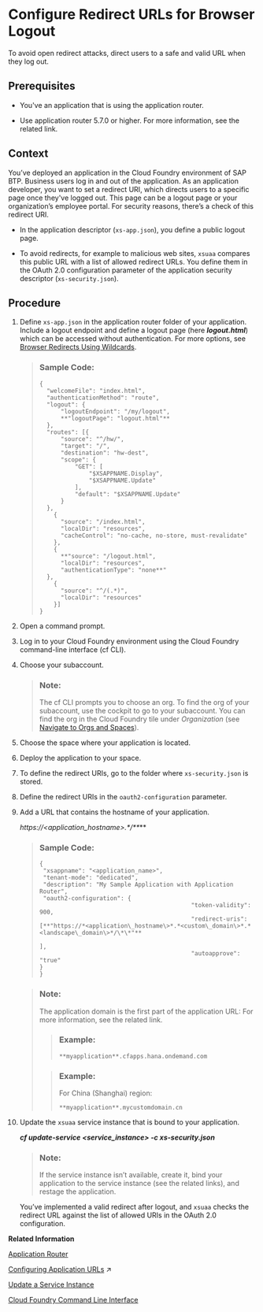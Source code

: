 <!-- loio690931c0098a4aefbe2bdc8c52d2c27b -->

# Configure Redirect URLs for Browser Logout

To avoid open redirect attacks, direct users to a safe and valid URL when they log out.



<a name="loio690931c0098a4aefbe2bdc8c52d2c27b__prereq_v35_tnr_yfb"/>

## Prerequisites

-   You've an application that is using the application router.

-   Use application router 5.7.0 or higher. For more information, see the related link.




<a name="loio690931c0098a4aefbe2bdc8c52d2c27b__context_whn_2bc_h4b"/>

## Context

You’ve deployed an application in the Cloud Foundry environment of SAP BTP. Business users log in and out of the application. As an application developer, you want to set a redirect URI, which directs users to a specific page once they've logged out. This page can be a logout page or your organization’s employee portal. For security reasons, there’s a check of this redirect URI.

-   In the application descriptor \(`xs-app.json`\), you define a public logout page.

-   To avoid redirects, for example to malicious web sites, `xsuaa` compares this public URL with a list of allowed redirect URLs. You define them in the OAuth 2.0 configuration parameter of the application security descriptor \(`xs-security.json`\).




<a name="loio690931c0098a4aefbe2bdc8c52d2c27b__steps_xhn_2bc_h4b"/>

## Procedure

1.  Define `xs-app.json` in the application router folder of your application. Include a logout endpoint and define a logout page \(here ***logout.html***\) which can be accessed without authentication. For more options, see [Browser Redirects Using Wildcards](browser-redirects-using-wildcards-88eb3e8.md).

    > ### Sample Code:  
    > ```
    > {
    > 	"welcomeFile": "index.html",
    > 	"authenticationMethod": "route",
    > 	"logout": {
    > 		"logoutEndpoint": "/my/logout",
    > 		**"logoutPage": "logout.html"**
    > 	},
    > 	"routes": [{
    > 		"source": "^/hw/",
    > 		"target": "/",
    > 		"destination": "hw-dest",
    > 		"scope": {
    > 			"GET": [
    > 				"$XSAPPNAME.Display",
    > 				"$XSAPPNAME.Update"
    > 			],
    > 			"default": "$XSAPPNAME.Update"
    > 		}
    > 	},
    >     {
    > 		"source": "/index.html",
    > 		"localDir": "resources",
    > 		"cacheControl": "no-cache, no-store, must-revalidate"
    >     },
    >     {
    > 		**"source": "/logout.html",
    > 		"localDir": "resources",
    > 		"authenticationType": "none**"
    > 	},
    >     {
    > 		"source": "^/(.*)",
    > 		"localDir": "resources"
    >     }]
    > }
    > ```

2.  Open a command prompt.

3.  Log in to your Cloud Foundry environment using the Cloud Foundry command-line interface \(cf CLI\).

4.  Choose your subaccount.

    > ### Note:  
    > The cf CLI prompts you to choose an org. To find the org of your subaccount, use the cockpit to go to your subaccount. You can find the org in the Cloud Foundry tile under *Organization* \(see [Navigate to Orgs and Spaces](../50_administration_and_ops/navigate-to-orgs-and-spaces-5bf8735.md)\).

5.  Choose the space where your application is located.

6.  Deploy the application to your space.

7.  To define the redirect URIs, go to the folder where `xs-security.json` is stored.

8.  Define the redirect URIs in the `oauth2-configuration` parameter.

9.  Add a URL that contains the hostname of your application.

    ***https://*<application\_hostname\>*.\*/\*\****

    > ### Sample Code:  
    > ```
    > {
    >  "xsappname": "<application_name>",
    >  "tenant-mode": "dedicated",
    >  "description": "My Sample Application with Application Router",
    >  "oauth2-configuration": {
    >                                            "token-validity": 900, 
    >                                            "redirect-uris": [**"https://*<application\_hostname\>*.*<custom\_domain\>*.*<landscape\_domain\>*/\*\*"**
    >                                                             ],
    >                                            "autoapprove": "true"
    > }
    > }
    > ```

    > ### Note:  
    > The application domain is the first part of the application URL: For more information, see the related link.
    > 
    > > ### Example:  
    > > `**myapplication**.cfapps.hana.ondemand.com`
    > 
    > > ### Example:  
    > > For China \(Shanghai\) region:
    > > 
    > > `**myapplication**.mycustomdomain.cn`

10. Update the `xsuaa` service instance that is bound to your application.

    ***cf update-service *<service\_instance\>* -c xs-security.json***

    > ### Note:  
    > If the service instance isn’t available, create it, bind your application to the service instance \(see the related links\), and restage the application.

    You’ve implemented a valid redirect after logout, and `xsuaa` checks the redirect URL against the list of allowed URIs in the OAuth 2.0 configuration.


**Related Information**  


[Application Router](application-router-01c5f9b.md "The application router is the single point-of-entry for an application running in the Cloud Foundry environment on SAP BTP. The application router is used to serve static content, authenticate users, rewrite URLs, and forward or proxy requests to other micro services while propagating user information.")

[Configuring Application URLs](https://help.sap.com/viewer/ea72206b834e4ace9cd834feed6c0e09/Cloud/en-US/7ceeaa5e528140c48ae53b68433293ba.html "By default, all applications running on SAP BTP are accessed on the hana.ondemand.com domain.") :arrow_upper_right:

[Update a Service Instance](update-a-service-instance-7f926eb.md "You can update a service instance from the xsuaa service using the service broker.")

[Cloud Foundry Command Line Interface](https://docs.cloudfoundry.org/cf-cli/cf-help.html)

